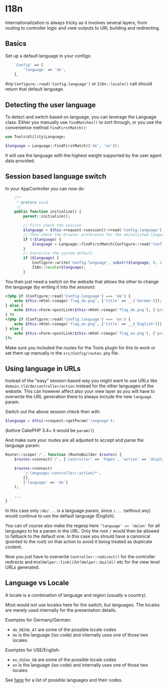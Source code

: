 # I18n

Internationalization is always tricky as it involves several layers,
from routing to controller logic and view outputs to URL building and redirecting.

## Basics
Set up a default language in your configs:
```php
	'Config' => [
		'language' => 'de',
	],
```
Any `Configure::read('Config.language')` or `I18n::locale()` call should return that default language.


## Detecting the user language
To detect and switch based on language, you can leverage the Language class.
Either you manually use `findMatches()` to sort through, or you use the convenience method `findFirstMatch()`:
```php
use Tools\Utility\Language;

$language = Language::findFirstMatch(['de', 'en']);
```
It will use the language with the highest weight supported by the user agent data provided.


## Session based language switch
In your AppController you can now do:
```php
	/**
	 * @return void
	 */
	public function initialize() {
		parent::initialize();

		// First check the session
		$language = $this->request->session()->read('Config.language');
		// Then check the browser preference for the whitelisted languages
		if (!$language) {
			$language = Language::findFirstMatch(Configure::read('Config.supportedLanguages'));
		}
		// Overwrite the system default
		if ($language) {
			Configure::write('Config.language', substr($language, 0, 2));
			I18n::locale($language);
		}
```

You then just need a switch on the website that allows the other to change the language (by writing it into the session):
```php
<?php if (Configure::read('Config.language') === 'de') {
	echo $this->Html->image('flag_de.png', ['title' => __('German')]);
} else {
	echo $this->Form->postLink($this->Html->image('flag_de.png'), ['prefix' => false, 'plugin' => 'Tools', 'controller' => 'ShuntRequest', 'action' => 'language', 'de'], ['block' => true, 'escape' => false, 'title' => __('German')]);
} ?>
<?php if (Configure::read('Config.language') === 'en') {
	echo $this->Html->image('flag_en.png', ['title' => __('English')]);
} else {
	echo $this->Form->postLink($this->Html->image('flag_en.png'), ['prefix' => false, 'plugin' => 'Tools', 'controller' => 'ShuntRequest', 'action' => 'language', 'en'], ['block' => true, 'escape' => false, 'title' => __('English')]);
}?>
```

Make sure you included the routes for the Tools plugin for this to work or set them up manually in the `src/Config/routes.php` file.


## Using language in URLs
Instead of the "easy" session-based way you might want to use URLs like `domain.tld/de/controller/action` instead for the other languages of the website.
This can however affect also your view layer as you will have to overwrite the URL generation there to always include the 
new `language` param.
 
Switch out the above session check then with
```php
$language = $this->request->getParam('language');
```
(before CakePHP 3.4+ it would be `param()`)

And make sure your routes are all adjusted to accept and parse the language param:
```php
Router::scope('/', function (RouteBuilder $routes) {
	$routes->connect('/', ['controller' => 'Pages', 'action' => 'display', 'home']);

	$routes->connect(
		'/:language/:controller/:action/*',
		[],
		['language' => 'de']
	);
	
	...
}
```

In this case only `/de/...` is a language param, since `/...` (without any) would continue to use the default language (English).

You can of course also make the regexp here `'language' => 'de|en'` for all languages to be a param in the URL. 
Only the root `/` would then be allowed to fallback to the default one.
In this case you should have a canonical (pointed to the root) on that action to avoid it being treated as duplicate content.

Now you just have to overwrite `Controller::redirect()` for the controller redirects and `HtmlHelper::link()`/`UrlHelper::build()` etc for the view level URLs generated.


## Language vs Locale
A locale is a combination of language and region (usually a country).

Most would not use locales here for the switch, but languages. 
The locales are merely used internally for the presentation details.

Examples for Germany/German:
- `de_DE`/`de_AT` are some of the possible locale codes
- `de` is the language (iso code) and internally uses one of those two locales

Examples for USE/English:
- `en_US`/`en_GB` are some of the possible locale codes
- `en` is the language (iso code) and internally uses one of those two locales

See [here](http://sandbox.dereuromark.de/export/) for a list of possible languages and their codes.
